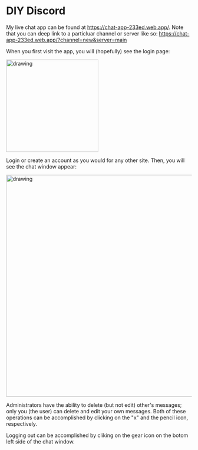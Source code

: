 # DIY Discord

My live chat app can be found at https://chat-app-233ed.web.app/. Note that you can deep link to a particluar channel or server like so: https://chat-app-233ed.web.app/?channel=new&server=main

When you first visit the app, you will (hopefully) see the login page:

<img src="https://user-images.githubusercontent.com/31252532/137834245-0c87daf7-1117-42a1-804e-a22e8fc09a57.png" alt="drawing" width="250"/>

Login or create an account as you would for any other site. Then, you will see the chat window appear:

<img src="https://user-images.githubusercontent.com/31252532/137834115-0cdf537f-41ff-4daa-a5c7-b5276324d005.png" alt="drawing" width="600"/>

Administrators have the ability to delete (but not edit) other's messages; only you (the user) can delete and edit your own messages. Both of these operations can be accomplished by clicking on the "x" and the pencil icon, respectively.

Logging out can be accomplished by cliking on the gear icon on the botom left side of the chat window.
